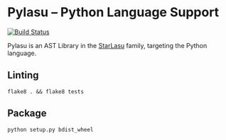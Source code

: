 # Pylasu – Python Language Support #

[![Build Status](https://github.com/Strumenta/pylasu/actions/workflows/pythonapp.yml/badge.svg)](https://github.com/Strumenta/pylasu/actions/workflows/pythonapp.yml)

Pylasu is an AST Library in the [StarLasu](https://github.com/Strumenta/StarLasu) family, targeting the Python language.

## Linting

```
flake8 . && flake8 tests
```

## Package

```
python setup.py bdist_wheel
```
